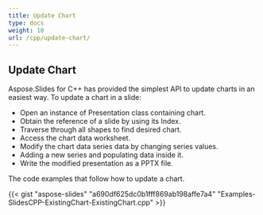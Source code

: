 ```yaml
---
title: Update Chart
type: docs
weight: 10
url: /cpp/update-chart/
---
```



## **Update Chart**
Aspose.Slides for C++ has provided the simplest API to update charts in an easiest way. To update a chart in a slide:

- Open an instance of Presentation class containing chart.
- Obtain the reference of a slide by using its Index.
- Traverse through all shapes to find desired chart.
- Access the chart data worksheet.
- Modify the chart data series data by changing series values.
- Adding a new series and populating data inside it.
- Write the modified presentation as a PPTX file.

The code examples that follow how to update a chart.


{{< gist "aspose-slides" "a690df625dc0b1fff869ab198affe7a4" "Examples-SlidesCPP-ExistingChart-ExistingChart.cpp" >}}

